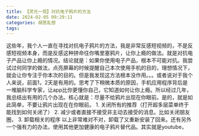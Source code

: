 ```yaml
---
title: 【灵光一现】对抗电子鸦片的方法
date: 2024-02-05 09:29:11
categories: 胡思乱想
tags: 
---
```

这些年，我个人一直在寻找对抗电子鸦片的方法，我是非常反感短视频的，不是反感短视频本身，而是反感这种拼命往你嘴里塞鸦片，让你上瘾的做法。就是对抗电子产品让你上瘾的情况。结论就是：如果你使用电子产品，根本不可能对抗。我尝试过何同学的做法，点亮屏幕的时候提醒自己本次使用手机的目的，理想情况下，就会让你专注于你本次的目的。但是我发现这方法根本没作用。。。或者说对于我个人来说，前面1，2天是有用的。思考了下稍微本质的原因，手机应用程序背后是一堆脑科学专家，让app比你更懂你自己，它知道如何让你上瘾。所以经过几年，我总结出有用的几个办法。核心就是：尽量不给鸦片出现在你眼前。是的，就是如此简单，不要让鸦片出现在在你眼前。
    1. 关闭所有的推荐（打开超多层菜单终于能找到如何关闭了）
    2. 减少或者直接不接受非主动去接受的消息。比如关闭朋友圈，
    3. 卸载相关的程序
以上非常难对不对，卸载了又重新安装了回来。还有另外一个强有力的办法，使用其他更加健康的电子鸦片替代品。其实就是youtube，
